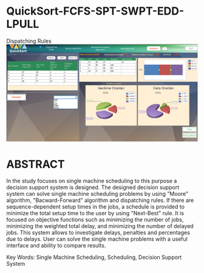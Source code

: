 # QuickSort-FCFS-SPT-SWPT-EDD-LPULL
Dispatching Rules
![](Main.png)
#  ABSTRACT

In the study focuses on single machine scheduling to this purpose a decision support system is designed. The designed decision support system can solve single machine scheduling problems by using "Moore" algorithm, "Bacward-Forward" algorithm and dispatching rules. If there are sequence-dependent setup times in the jobs, a schedule is provided to minimize the total setup time to the user by using "Next-Best" rule. It is focused on objective functions such as minimizing the number of jobs, minimizing the weighted total delay, and minimizing the number of delayed jobs. This system allows to investigate delays, penalties and percentages due to delays. User can solve the single machine problems with a useful interface and ability to compare results.

Key Words: Single Machine Scheduling, Scheduling, Decision Support System

